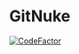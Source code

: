 # GitNuke
[![CodeFactor](https://www.codefactor.io/repository/github/psimsa/git-nuke/badge)](https://www.codefactor.io/repository/github/psimsa/git-nuke)
